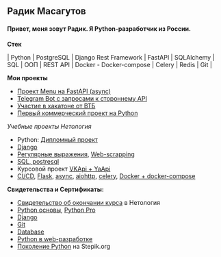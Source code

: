 ## Радик Масагутов
#### Привет, меня зовут Радик. Я Python-разработчик из России.

**Стек**

| Python | PostgreSQL | Django Rest Framework | FastAPI | SQLAlchemy | SQL | ООП | REST API | Docker - Docker-compose | Celery | Redis | Git |

**Мои проекты**
- [Проект Menu на FastAPI (async)](https://github.com/radik121/fastapi_menu)
- [Telegram Bot с запросами к стороннему API](https://github.com/radik121/tg_bot_kopeechka)
- [Участие в хакатоне от ВТБ](https://github.com/radik121/More-Tech-4-VTB_hackathon)
- [Первый коммерческий проект на Python](https://github.com/radik121/my_project_1)

*Учебные проекты Нетология*
- Python: [Дипломный проект](https://github.com/radik121/python-final-diplom)
- [Django](https://github.com/radik121/django_hw)
- [Регулярные выражения](https://github.com/radik121/Regular_expressions), [Web-scrapping](https://github.com/radik121/web_scrapping)
- [SQL, postresql](https://github.com/radik121/database)
- Курсовой проект [VKApi + YaApi](https://github.com/radik121/kursovaya_2_vkinder)
- [CI/CD](https://github.com/radik121/ci-cd), [Flask](https://github.com/radik121/flask), [async](https://github.com/radik121/async_hw), [aiohttp](https://github.com/radik121/aiohttp_hw), [celery](https://github.com/radik121/celery_hw), [Docker + docker-compose](https://github.com/radik121/homeworks-web/tree/master/docker-compose)
  
**Свидетельства и Сертификаты:**
- [Свидетельство об окончании курса](https://github.com/radik121/Netology-Documents/blob/master/certificate_all_python.pdf) в Нетология
- [Python основы](https://github.com/radik121/Netology-Documents/blob/master/Python.pdf), [Python Pro](https://github.com/radik121/Netology-Documents/blob/master/Python_pro.pdf)
- [Django](https://github.com/radik121/Netology-Documents/blob/master/django.pdf)
- [Git](https://github.com/radik121/Netology-Documents/blob/master/Git.pdf)
- [Database](https://github.com/radik121/Netology-Documents/blob/master/Db.pdf)
- [Python в web-разработке](https://github.com/radik121/Netology-Documents/blob/master/Web.pdf)
- [Поколение Python](https://stepik.org/cert/1122850) на Stepik.org
